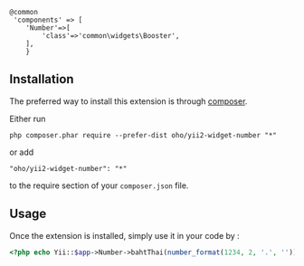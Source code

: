 ```
@common
 'components' => [
	'Number'=>[
    	'class'=>'common\widgets\Booster',
    ],
	}

```	
	

Installation
------------

The preferred way to install this extension is through [composer](http://getcomposer.org/download/).

Either run

```
php composer.phar require --prefer-dist oho/yii2-widget-number "*"
```

or add

```
"oho/yii2-widget-number": "*"
```

to the require section of your `composer.json` file.


Usage
-----

Once the extension is installed, simply use it in your code by  :

```php
<?php echo Yii::$app->Number->bahtThai(number_format(1234, 2, '.', ''));?>```
